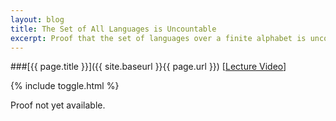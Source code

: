 ```yaml
---
layout: blog
title: The Set of All Languages is Uncountable
excerpt: Proof that the set of languages over a finite alphabet is uncountable.
---
```


###[{{ page.title }}]({{ site.baseurl }}{{ page.url }}) [[Lecture Video]()]

{% include toggle.html %}

Proof not yet available.